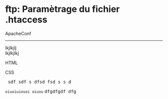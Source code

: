 # ftp: Paramètrage du fichier .htaccess

<p>ApacheConf<hr>lkjlkjlj<br>lkjlkjlkj</p>
<p>HTML</p>
<p>CSS</p>
<pre> sdf sdf s dfsd fsd s s d </pre>
<code>oiuoiuiouoi oiuou</code>
<kbd>dfgdfgdf dfg </kbd>
